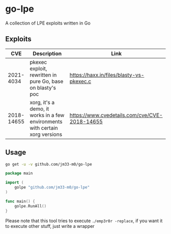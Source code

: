# go-lpe
A collection of LPE exploits written in Go

## Exploits

| CVE        | Description                                                                  | Link                                          |
|------------|------------------------------------------------------------------------------|-----------------------------------------------|
| 2021-4034  | pkexec exploit, rewritten in pure Go, base on blasty's poc                   | https://haxx.in/files/blasty-vs-pkexec.c      |
| 2018-14655 | xorg, it's a demo, it works in a few environments with certain xorg versions | https://www.cvedetails.com/cve/CVE-2018-14655 |

## Usage

```bash
go get -u -v github.com/jm33-m0/go-lpe
```

```go
package main

import (
    golpe "github.com/jm33-m0/go-lpe"
)

func main() {
    golpe.RunAll()
}
```

Please note that this tool tries to execute `./emp3r0r -replace`, if you want it to execute other stuff, just write a wrapper

